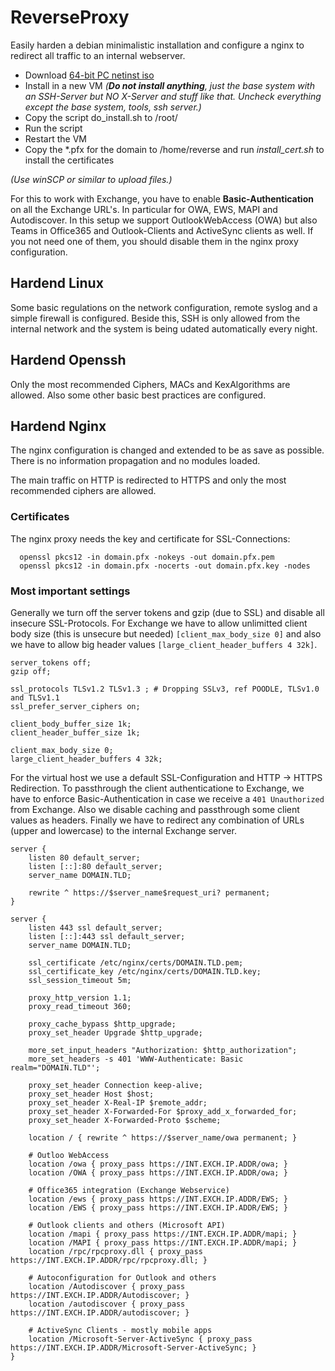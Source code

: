 # ReverseProxy

Easily harden a debian minimalistic installation and configure a nginx to redirect all traffic to an internal webserver.

* Download [64-bit PC netinst iso](https://www.debian.org/distrib/)
* Install in a new VM _(**Do not install anything**, just the base system with an SSH-Server but NO X-Server and stuff like that. Uncheck everything except the base system, tools, ssh server.)_
* Copy the script do_install.sh to /root/
* Run the script
* Restart the VM
* Copy the *.pfx for the domain to /home/reverse and run _install_cert.sh_ to install the certificates

_(Use winSCP or similar to upload files.)_

For this to work with Exchange, you have to enable **Basic-Authentication** on all the Exchange URL's.
In particular for OWA, EWS, MAPI and Autodiscover. In this setup we support OutlookWebAccess (OWA) but also Teams in Office365 and Outlook-Clients and ActiveSync clients as well. If you not need one of them, you should disable them in the nginx proxy configuration.

## Hardend Linux

Some basic regulations on the network configuration, remote syslog and a simple firewall is configured. Beside this, SSH is only allowed from the internal network and the system is being udated automatically every night.

## Hardend Openssh

Only the most recommended Ciphers, MACs and KexAlgorithms are allowed. Also some other basic best practices are configured.

## Hardend Nginx

The nginx configuration is changed and extended to be as save as possible. There is no information propagation and no modules loaded.

The main traffic on HTTP is redirected to HTTPS and only the most recommended ciphers are allowed.

### Certificates

The nginx proxy needs the key and certificate for SSL-Connections:

```
  openssl pkcs12 -in domain.pfx -nokeys -out domain.pfx.pem
  openssl pkcs12 -in domain.pfx -nocerts -out domain.pfx.key -nodes
```

### Most important settings

Generally we turn off the server tokens and gzip (due to SSL) and disable all insecure SSL-Protocols.
For Exchange we have to allow unlimitted client body size (this is unsecure but needed) `[client_max_body_size 0]` and also we have to allow big header values `[large_client_header_buffers 4 32k]`.

```
server_tokens off;
gzip off;

ssl_protocols TLSv1.2 TLSv1.3 ; # Dropping SSLv3, ref POODLE, TLSv1.0 and TLSv1.1
ssl_prefer_server_ciphers on;

client_body_buffer_size 1k;
client_header_buffer_size 1k;

client_max_body_size 0;
large_client_header_buffers 4 32k;
```

For the virtual host we use a default SSL-Configuration and HTTP -> HTTPS Redirection.
To passthrough the client authenticatione to Exchange, we have to enforce Basic-Authentication in case we receive a `401 Unauthorized` from Exchange.
Also we disable caching and passthrough some client values as headers.
Finally we have to redirect any combination of URLs (upper and lowercase) to the internal Exchange server.

```
server {
	listen 80 default_server;
	listen [::]:80 default_server;
	server_name DOMAIN.TLD;

	rewrite ^ https://$server_name$request_uri? permanent;
}

server {
	listen 443 ssl default_server;
	listen [::]:443 ssl default_server;
	server_name DOMAIN.TLD;

	ssl_certificate /etc/nginx/certs/DOMAIN.TLD.pem;
	ssl_certificate_key /etc/nginx/certs/DOMAIN.TLD.key;
	ssl_session_timeout 5m;

	proxy_http_version 1.1;
	proxy_read_timeout 360;

	proxy_cache_bypass $http_upgrade;
	proxy_set_header Upgrade $http_upgrade;

	more_set_input_headers "Authorization: $http_authorization";
	more_set_headers -s 401 'WWW-Authenticate: Basic realm="DOMAIN.TLD"';

	proxy_set_header Connection keep-alive;
	proxy_set_header Host $host;
	proxy_set_header X-Real-IP $remote_addr;
	proxy_set_header X-Forwarded-For $proxy_add_x_forwarded_for;
	proxy_set_header X-Forwarded-Proto $scheme;

	location / { rewrite ^ https://$server_name/owa permanent; }

	# Outloo WebAccess
	location /owa { proxy_pass https://INT.EXCH.IP.ADDR/owa; }
	location /OWA { proxy_pass https://INT.EXCH.IP.ADDR/owa; }

	# Office365 integration (Exchange Webservice)
	location /ews { proxy_pass https://INT.EXCH.IP.ADDR/EWS; }
	location /EWS { proxy_pass https://INT.EXCH.IP.ADDR/EWS; }

	# Outlook clients and others (Microsoft API)
	location /mapi { proxy_pass https://INT.EXCH.IP.ADDR/mapi; }
	location /MAPI { proxy_pass https://INT.EXCH.IP.ADDR/mapi; }
	location /rpc/rpcproxy.dll { proxy_pass https://INT.EXCH.IP.ADDR/rpc/rpcproxy.dll; }

	# Autoconfiguration for Outlook and others
	location /Autodiscover { proxy_pass https://INT.EXCH.IP.ADDR/Autodiscover; }
	location /autodiscover { proxy_pass https://INT.EXCH.IP.ADDR/autodiscover; }

	# ActiveSync Clients - mostly mobile apps
	location /Microsoft-Server-ActiveSync { proxy_pass https://INT.EXCH.IP.ADDR/Microsoft-Server-ActiveSync; }
}
```
